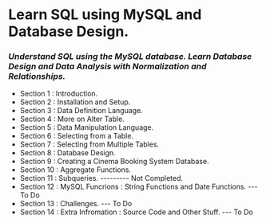 # **Learn SQL using MySQL and Database Design.**
### *Understand SQL using the MySQL database. Learn Database Design and Data Analysis with Normalization and Relationships.*

+ Section 1 : Introduction.
+ Section 2 : Installation and Setup.
+ Section 3 : Data Definition Language.
+ Section 4 : More on Alter Table.
+ Section 5 : Data Manipulation Language.
+ Section 6 : Selecting from a Table.
+ Section 7 : Selecting from Multiple Tables.
+ Section 8 : Database Design.
+ Section 9 : Creating a Cinema Booking System Database.
+ Section 10 : Aggregate Functions.
+ Section 11 : Subqueries. --------- Not Completed.
+ Section 12 : MySQL Funcrions : String Functions and Date Functions.  --- To Do
+ Section 13 : Challenges.                                             --- To Do
+ Section 14 : Extra Infromation : Source Code and Other Stuff.        --- To Do
